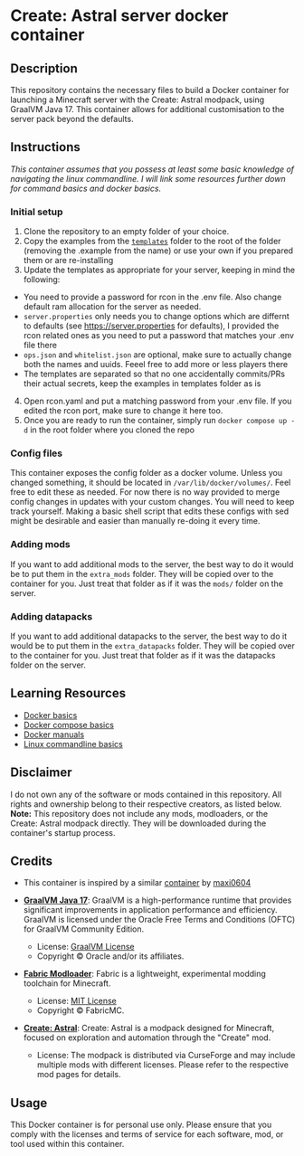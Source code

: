 # Create: Astral server docker container

## Description
This repository contains the necessary files to build a Docker container for launching a Minecraft server with the Create: Astral modpack, using GraalVM Java 17. This container allows for additional customisation to the server pack beyond the defaults.

## Instructions
*This container assumes that you possess at least some basic knowledge of navigating the linux commandline. I will link some resources further down for command basics and docker basics.*

### Initial setup
1. Clone the repository to an empty folder of your choice.
2. Copy the examples from the [`templates`](templates/) folder to the root of the folder (removing the .example from the name) or use your own if you prepared them or are re-installing
3. Update the templates as appropriate for your server, keeping in mind the following:
- You need to provide a password for rcon in the .env file. Also change default ram allocation for the server as needed.
- `server.properties` only needs you to change options which are differnt to defaults (see https://server.properties for defaults), I provided the rcon related ones as you need to put a password that matches your .env file there
- `ops.json` and `whitelist.json` are optional, make sure to actually change both the names and uuids. Feeel free to add more or less players there
- The templates are separated so that no one accidentally commits/PRs their actual secrets, keep the examples in templates folder as is
4. Open rcon.yaml and put a matching password from your .env file. If you edited the rcon port, make sure to change it here too.
5. Once you are ready to run the container, simply run `docker compose up -d` in the root folder where you cloned the repo

### Config files
This container exposes the config folder as a docker volume. Unless you changed something, it should be located in `/var/lib/docker/volumes/`. Feel free to edit these as needed. For now there is no way provided to merge config changes in updates with your custom changes. You will need to keep track yourself. Making a basic shell script that edits these configs with sed might be desirable and easier than manually re-doing it every time.

### Adding mods
If you want to add additional mods to the server, the best way to do it would be to put them in the `extra_mods` folder. They will be copied over to the container for you. Just treat that folder as if it was the `mods/` folder on the server.

### Adding datapacks
If you want to add additional datapacks to the server, the best way to do it would be to put them in the `extra_datapacks` folder. They will be copied over to the container for you. Just treat that folder as if it was the datapacks folder on the server.


## Learning Resources
- [Docker basics](https://docker-curriculum.com/)
- [Docker compose basics](https://docker-curriculum.com/#docker-compose)
- [Docker manuals](https://docs.docker.com/manuals/)
- [Linux commandline basics](https://ubuntu.com/tutorials/command-line-for-beginners#1-overview)

## Disclaimer
I do not own any of the software or mods contained in this repository. All rights and ownership belong to their respective creators, as listed below.
**Note:** This repository does not include any mods, modloaders, or the Create: Astral modpack directly. They will be downloaded during the container's startup process.

## Credits
- This container is inspired by a similar [container](https://github.com/maxi0604/create-astral-container) by [maxi0604](https://github.com/maxi0604)

- **[GraalVM Java 17](https://www.graalvm.org/)**: GraalVM is a high-performance runtime that provides significant improvements in application performance and efficiency. GraalVM is licensed under the Oracle Free Terms and Conditions (OFTC) for GraalVM Community Edition.
  
  - License: [GraalVM License](https://www.oracle.com/downloads/licenses/graal-free-license.html)
  - Copyright © Oracle and/or its affiliates.
  
- **[Fabric Modloader](https://fabricmc.net/)**: Fabric is a lightweight, experimental modding toolchain for Minecraft.
  
  - License: [MIT License](https://www.curseforge.com/minecraft/mc-mods/fabric-api#license)
  - Copyright © FabricMC.
  
- **[Create: Astral](https://www.curseforge.com/minecraft/modpacks/create-astral)**: Create: Astral is a modpack designed for Minecraft, focused on exploration and automation through the "Create" mod.
  
  - License: The modpack is distributed via CurseForge and may include multiple mods with different licenses. Please refer to the respective mod pages for details.

## Usage
This Docker container is for personal use only. Please ensure that you comply with the licenses and terms of service for each software, mod, or tool used within this container.